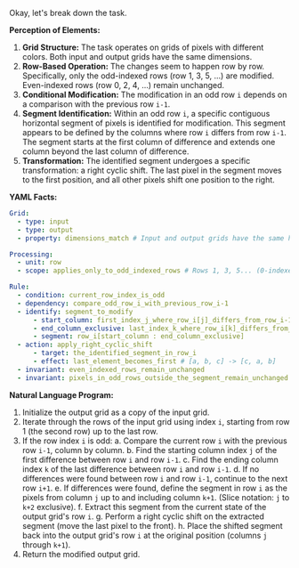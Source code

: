 Okay, let's break down the task.

**Perception of Elements:**

1.  **Grid Structure:** The task operates on grids of pixels with different colors. Both input and output grids have the same dimensions.
2.  **Row-Based Operation:** The changes seem to happen row by row. Specifically, only the odd-indexed rows (row 1, 3, 5, ...) are modified. Even-indexed rows (row 0, 2, 4, ...) remain unchanged.
3.  **Conditional Modification:** The modification in an odd row `i` depends on a comparison with the previous row `i-1`.
4.  **Segment Identification:** Within an odd row `i`, a specific contiguous horizontal segment of pixels is identified for modification. This segment appears to be defined by the columns where row `i` differs from row `i-1`. The segment starts at the first column of difference and extends one column beyond the last column of difference.
5.  **Transformation:** The identified segment undergoes a specific transformation: a right cyclic shift. The last pixel in the segment moves to the first position, and all other pixels shift one position to the right.

**YAML Facts:**


```yaml
Grid:
  - type: input
  - type: output
  - property: dimensions_match # Input and output grids have the same height and width

Processing:
  - unit: row
  - scope: applies_only_to_odd_indexed_rows # Rows 1, 3, 5... (0-indexed)

Rule:
  - condition: current_row_index_is_odd
  - dependency: compare_odd_row_i_with_previous_row_i-1
  - identify: segment_to_modify
      - start_column: first_index_j_where_row_i[j]_differs_from_row_i-1[j]
      - end_column_exclusive: last_index_k_where_row_i[k]_differs_from_row_i-1[k] + 2 # Defines the segment slice end
      - segment: row_i[start_column : end_column_exclusive]
  - action: apply_right_cyclic_shift
      - target: the_identified_segment_in_row_i
      - effect: last_element_becomes_first # [a, b, c] -> [c, a, b]
  - invariant: even_indexed_rows_remain_unchanged
  - invariant: pixels_in_odd_rows_outside_the_segment_remain_unchanged
```


**Natural Language Program:**

1.  Initialize the output grid as a copy of the input grid.
2.  Iterate through the rows of the input grid using index `i`, starting from row 1 (the second row) up to the last row.
3.  If the row index `i` is odd:
    a.  Compare the current row `i` with the previous row `i-1`, column by column.
    b.  Find the starting column index `j` of the first difference between row `i` and row `i-1`.
    c.  Find the ending column index `k` of the last difference between row `i` and row `i-1`.
    d.  If no differences were found between row `i` and row `i-1`, continue to the next row `i+1`.
    e.  If differences were found, define the segment in row `i` as the pixels from column `j` up to and including column `k+1`. (Slice notation: `j` to `k+2` exclusive).
    f.  Extract this segment from the current state of the output grid's row `i`.
    g.  Perform a right cyclic shift on the extracted segment (move the last pixel to the front).
    h.  Place the shifted segment back into the output grid's row `i` at the original position (columns `j` through `k+1`).
4.  Return the modified output grid.